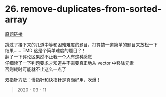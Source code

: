 # 26. remove-duplicates-from-sorted-array

[原题链接](https://leetcode-cn.com/problems/remove-duplicates-from-sorted-array/)

跳过了接下来的几道中等和困难难度的题目，打算搞一道简单的题目来放松一下  
结果…… TMD 这是个简单难度的题目？！  
翻了一下评论区果然不止我一个人有这种感觉  
仔细读了一下判题要求才知道并不需要真正地从 vector 中移除元素  
否则耗时可能就不止这么一点了  

双指针方法：慢指针和快指针是真滴好用，吹爆！

> 2020 - 03 - 11
